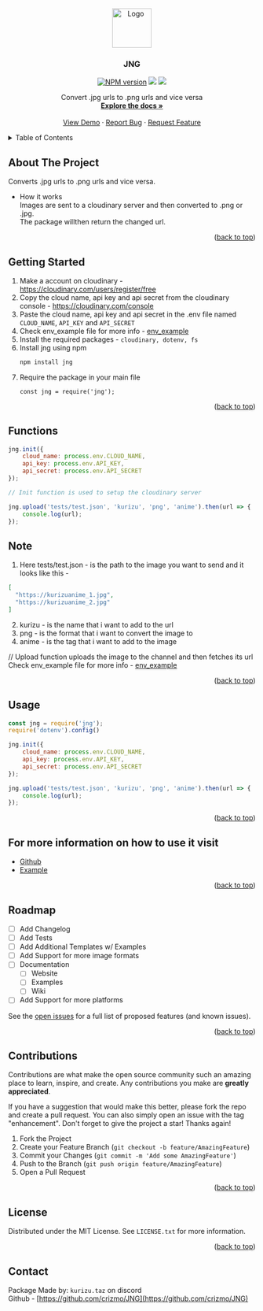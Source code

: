 <a name="readme-top"></a>

<br />
<div align="center">
  <a href="https://github.com/crizmo/JNG">
    <img src="https://cdn.discordapp.com/attachments/1126205512212553818/1126209597972164728/jngpfp.png" alt="Logo" width="80" height="80">
  </a>

  <h3 align="center">JNG</h3>
  <p align="center">
    <a href="https://www.npmjs.com/package/jng"><img src="https://img.shields.io/npm/v/jng.svg?maxAge=3600&style=for-the-badge" alt="NPM version" /></a>
    <a href="https://www.npmjs.com/package/jng"><img src="https://img.shields.io/npm/dt/jng?style=for-the-badge" /></a>
    <a href="https://www.npmjs.com/package/jng"><img src="https://img.shields.io/npm/l/jng?style=for-the-badge" /></a>
  </p>
  <p align="center">
    Convert .jpg urls to .png urls and vice versa
    <br />
    <a href="https://github.com/crizmo/JNG"><strong>Explore the docs »</strong></a>
    <br />
    <br />
    <a href="https://github.com/crizmo/JNG">View Demo</a>
    ·
    <a href="https://github.com/crizmo/JNG/issues">Report Bug</a>
    ·
    <a href="https://github.com/crizmo/JNG/issues">Request Feature</a>
  </p>
</div>
    

<!-- TABLE OF CONTENTS -->
<details>
  <summary>Table of Contents</summary>
  <ol>
    <li>
      <a href="#about-the-project">About The Project</a>
    </li>
    <li>
      <a href="#getting-started">Getting Started</a>
      <ul>
        <li><a href="#functions">Functions</a></li>
        <li><a href="#usage">Usage</a></li>
      </ul>
    </li>
    <li><a href="#roadmap">Roadmap</a></li>
    <li><a href="#contributing">Contributing</a></li>
    <li><a href="#license">License</a></li>
    <li><a href="#contact">Contact</a></li>
  </ol>
</details>


<!-- ABOUT THE PROJECT -->
## About The Project

Converts .jpg urls to .png urls and vice versa. <br>
- How it works <br>
Images are sent to a cloudinary server and then converted to .png or .jpg. <br>
The package willthen return the changed url. <br>

<p align="right">(<a href="#readme-top">back to top</a>)</p>

## Getting Started

1. Make a account on cloudinary - https://cloudinary.com/users/register/free
2. Copy the cloud name, api key and api secret from the cloudinary console - https://cloudinary.com/console
3. Paste the cloud name, api key and api secret in the .env file named `CLOUD_NAME`, `API_KEY` and `API_SECRET`
4. Check env_example file for more info - <a href="/tests/.env_example">env_example</a>
7. Install the required packages - `cloudinary, dotenv, fs`
8. Install jng using npm <br>
   ```sh
   npm install jng
   ```
9. Require the package in your main file <br>
   ```JS
   const jng = require('jng');
   ```
<p align="right">(<a href="#readme-top">back to top</a>)</p>

## Functions

```javascript
jng.init({
    cloud_name: process.env.CLOUD_NAME,
    api_key: process.env.API_KEY,
    api_secret: process.env.API_SECRET
});

// Init function is used to setup the cloudinary server

jng.upload('tests/test.json', 'kurizu', 'png', 'anime').then(url => {
    console.log(url);
});

```

## Note

1. Here tests/test.json - is the path to the image you want to send and it looks like this - 
```json
[ 
  "https://kurizuanime_1.jpg", 
  "https://kurizuanime_2.jpg" 
]
```

2. kurizu - is the name that i want to add to the url
3. png - is the format that i want to convert the image to
4. anime - is the tag that i want to add to the image

// Upload function uploads the image to the channel and then fetches its url
Check env_example file for more info - <a href="/tests/.env_example">env_example</a>

<p align="right">(<a href="#readme-top">back to top</a>)</p>

## Usage

```javascript
const jng = require('jng');
require('dotenv').config()

jng.init({
    cloud_name: process.env.CLOUD_NAME,
    api_key: process.env.API_KEY,
    api_secret: process.env.API_SECRET
});

jng.upload('tests/test.json', 'kurizu', 'png', 'anime').then(url => {
    console.log(url);
});

```

<p align="right">(<a href="#readme-top">back to top</a>)</p>


## For more information on how to use it visit

- [Github](https://github.com/crizmo/JNG)
- [Example](https://github.com/crizmo/JNG/tree/main/tests)

<p align="right">(<a href="#readme-top">back to top</a>)</p>

## Roadmap

- [ ] Add Changelog
- [ ] Add Tests
- [ ] Add Additional Templates w/ Examples
- [ ] Add Support for more image formats
- [ ] Documentation
    - [ ] Website
    - [ ] Examples
    - [ ] Wiki
- [ ] Add Support for more platforms

See the [open issues](https://github.com/crizmo/JNG/issues) for a full list of proposed features (and known issues).

<p align="right">(<a href="#readme-top">back to top</a>)</p>

## Contributions
Contributions are what make the open source community such an amazing place to learn, inspire, and create. Any contributions you make are **greatly appreciated**.

If you have a suggestion that would make this better, please fork the repo and create a pull request. You can also simply open an issue with the tag "enhancement".
Don't forget to give the project a star! Thanks again!

1. Fork the Project
2. Create your Feature Branch (`git checkout -b feature/AmazingFeature`)
3. Commit your Changes (`git commit -m 'Add some AmazingFeature'`)
4. Push to the Branch (`git push origin feature/AmazingFeature`)
5. Open a Pull Request

<p align="right">(<a href="#readme-top">back to top</a>)</p>


<!-- LICENSE -->
## License

Distributed under the MIT License. See `LICENSE.txt` for more information.
<p align="right">(<a href="#readme-top">back to top</a>)</p>

## Contact
Package Made by: `kurizu.taz` on discord <br>
Github - [https://github.com/crizmo/JNG](https://github.com/crizmo/JNG)